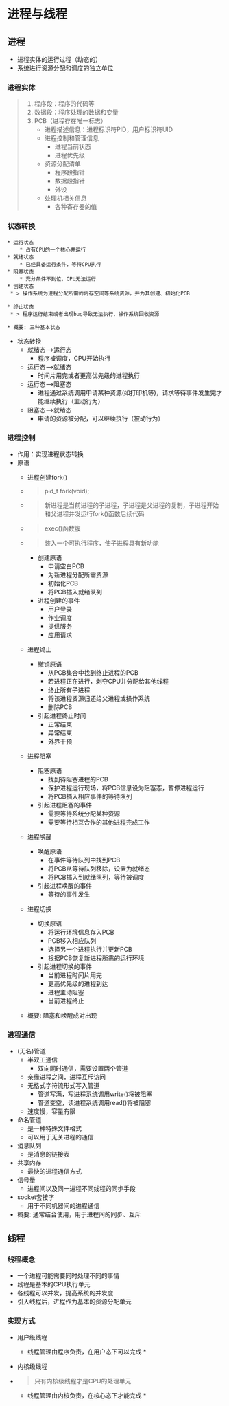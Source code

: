 # 进程与线程
## 进程
* 进程实体的运行过程（动态的）
* 系统进行资源分配和调度的独立单位
### 进程实体
> 1. 程序段：程序的代码等
> 2. 数据段：程序处理的数据和变量
> 3. PCB（进程存在唯一标志）
>    - 进程描述信息：进程标识符PID，用户标识符UID
>    - 进程控制和管理信息
>         * 进程当前状态
>         * 进程优先级
>     - 资源分配清单
>         * 程序段指针
>         * 数据段指针
>         * 外设
>     * 处理机相关信息
>         * 各种寄存器的值
### 状态转换
    * 运行状态
        * 占有CPU的一个核心并运行
    * 就绪状态
        * 已经具备运行条件，等待CPU执行
    * 阻塞状态
        * 充分条件不到位，CPU无法运行
    * 创建状态
     * > 操作系统为进程分配所需的内存空间等系统资源，并为其创建、初始化PCB

    * 终止状态
     * > 程序运行结束或者出现bug导致无法执行，操作系统回收资源

    * 概要: 三种基本状态
* 状态转换
    * 就绪态-->运行态
        * 程序被调度，CPU开始执行
    * 运行态-->就绪态
        * 时间片用完或者更高优先级的进程执行
    * 运行态-->阻塞态
        * 进程通过系统调用申请某种资源(如打印机等)，请求等待事件发生完才能继续执行（主动行为）
    * 阻塞态-->就绪态
        * 申请的资源被分配，可以继续执行（被动行为）
### 进程控制
* 作用：实现进程状态转换
* 原语
    * 进程创建fork()
     * > pid_t fork(void);
     * > 新进程是当前进程的子进程，子进程是父进程的复制，子进程开始和父进程并发运行fork()函数后续代码
     * > exec()函数簇
     * > 装入一个可执行程序，使子进程具有新功能

        * 创建原语
            * 申请空白PCB
            * 为新进程分配所需资源
            * 初始化PCB
            * 将PCB插入就绪队列
        * 进程创建的事件
            * 用户登录
            * 作业调度
            * 提供服务
            * 应用请求
    * 进程终止
        * 撤销原语
            * 从PCB集合中找到终止进程的PCB
            * 若进程正在进行，剥夺CPU并分配给其他线程
            * 终止所有子进程
            * 将该进程资源归还给父进程或操作系统
            * 删除PCB
        * 引起进程终止时间
            * 正常结束
            * 异常结束
            * 外界干预
    * 进程阻塞
        * 阻塞原语
            * 找到待阻塞进程的PCB
            * 保护进程运行现场，将PCB信息设为阻塞态，暂停进程运行
            * 将PCB插入相应事件的等待队列
        * 引起进程阻塞的事件
            * 需要等待系统分配某种资源
            * 需要等待相互合作的其他进程完成工作
    * 进程唤醒
        * 唤醒原语
            * 在事件等待队列中找到PCB
            * 将PCB从等待队列移除，设置为就绪态
            * 将PCB插入到就绪队列，等待被调度
        * 引起进程唤醒的事件
            * 等待的事件发生
    * 进程切换
        * 切换原语
            * 将运行环境信息存入PCB
            * PCB移入相应队列
            * 选择另一个进程执行并更新PCB
            * 根据PCB恢复新进程所需的运行环境
        * 引起进程切换的事件
            * 当前进程时间片用完
            * 更高优先级的进程到达
            * 进程主动阻塞
            * 当前进程终止
    * 概要: 阻塞和唤醒成对出现
### 进程通信
* (无名)管道
    * 半双工通信
        * 双向同时通信，需要设置两个管道
    * 亲缘进程之间，进程互斥访问
    * 无格式字符流形式写入管道
        * 管道写满，写进程系统调用write()将被阻塞
        * 管道变空，读进程系统调用read()将被阻塞
    * 速度慢，容量有限
* 命名管道
    * 是一种特殊文件格式
    * 可以用于无关进程的通信
* 消息队列
    * 是消息的链接表
* 共享内存
    * 最快的进程通信方式
* 信号量
    * 进程间以及同一进程不同线程的同步手段
* socket套接字
    * 用于不同机器间的进程通信
* 概要: 通常结合使用，用于进程间的同步、互斥
## 线程
### 线程概念
* 一个进程可能需要同时处理不同的事情
* 线程是基本的CPU执行单元
* 各线程可以并发，提高系统的并发度
* 引入线程后，进程作为基本的资源分配单元
### 实现方式
* 用户级线程
    * 线程管理由程序负责，在用户态下可以完成
        * 
* 内核级线程
* > 只有内核级线程才是CPU的处理单元

    * 线程管理由内核负责，在核心态下才能完成
        * 
